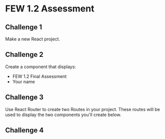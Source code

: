 # FEW 1.2 Assessment

## Challenge 1

Make a new React project. 

## Challenge 2 

Create a component that displays: 

- FEW 1.2 Final Assessment
- Your name

## Challenge 3 

Use React Router to create two Routes in your project. These routes will be used to display the two components you'll create below. 

## Challenge 4


